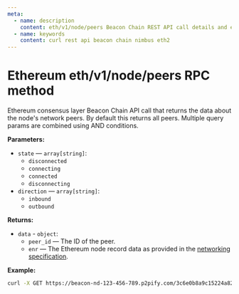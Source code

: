 ```yaml
---
meta:
  - name: description
    content: eth/v1/node/peers Beacon Chain REST API call details and examples.
  - name: keywords
    content: curl rest api beacon chain nimbus eth2
---
```


# Ethereum eth/v1/node/peers RPC method

Ethereum consensus layer Beacon Chain API call that returns the data about the node's network peers. By default this returns all peers. Multiple query params are combined using AND conditions.

**Parameters:** 

* `state` — `array[string]`:
  * `disconnected`
  * `connecting`
  * `connected` 
  * `disconnecting`
* `direction` — `array[string]`:
  * `inbound`
  * `outbound`

**Returns:** 

* `data` - `object`:
  * `peer_id` — The ID of the peer.
  * `enr` — The Ethereum node record data as provided in the [networking specification](https://github.com/ethereum/consensus-specs/blob/dev/specs/phase0/p2p-interface.md).

**Example:**

``` sh
curl -X GET https://beacon-nd-123-456-789.p2pify.com/3c6e0b8a9c15224a8228b9a98ca1531d/eth/v1/node/peers
```
